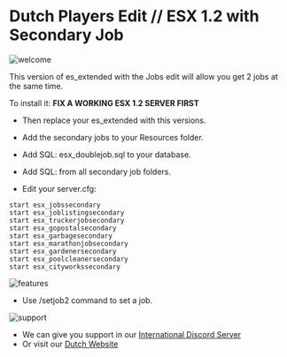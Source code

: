 # Dutch Players Edit // ESX 1.2 with Secondary Job
![welcome](https://www.dutch-players.nl/wp-content/uploads/2020/06/dutchplayers_welcome-1024x64.png)

This version of es_extended with the Jobs edit will allow you get 2 jobs at the same time.

To install it:
**FIX A WORKING ESX 1.2 SERVER FIRST**
- Then replace your es_extended with this versions.

- Add the secondary jobs to your Resources folder.

- Add SQL: esx_doublejob.sql to your database.

- Add SQL: from all secondary job folders.

- Edit your server.cfg:
```
start esx_jobssecondary
start esx_joblistingsecondary
start esx_truckerjobsecondary
start esx_gopostalsecondary
start esx_garbagesecondary 
start esx_marathonjobsecondary 
start esx_gardenersecondary 
start esx_poolcleanersecondary 
start esx_cityworkssecondary
```

![features](https://www.dutch-players.nl/wp-content/uploads/2020/06/dutchplayers_features.png)
- Use /setjob2 command to set a job.

![support](https://www.dutch-players.nl/wp-content/uploads/2020/06/dutchplayers_support.png)
- We can give you support in our [International Discord Server](https://www.dutch-players.nl/joindiscord)
- Or visit our [Dutch Website](https://www.dutch-players.nl/)



